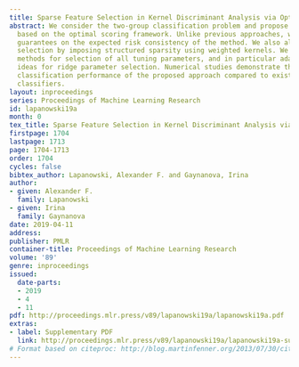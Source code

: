 ```yaml
---
title: Sparse Feature Selection in Kernel Discriminant Analysis via Optimal Scoring
abstract: We consider the two-group classification problem and propose a kernel classifier
  based on the optimal scoring framework. Unlike previous approaches, we provide theoretical
  guarantees on the expected risk consistency of the method. We also allow for feature
  selection by imposing structured sparsity using weighted kernels. We propose fully-automated
  methods for selection of all tuning parameters, and in particular adapt kernel shrinkage
  ideas for ridge parameter selection. Numerical studies demonstrate the superior
  classification performance of the proposed approach compared to existing nonparametric
  classifiers.
layout: inproceedings
series: Proceedings of Machine Learning Research
id: lapanowski19a
month: 0
tex_title: Sparse Feature Selection in Kernel Discriminant Analysis via Optimal Scoring
firstpage: 1704
lastpage: 1713
page: 1704-1713
order: 1704
cycles: false
bibtex_author: Lapanowski, Alexander F. and Gaynanova, Irina
author:
- given: Alexander F.
  family: Lapanowski
- given: Irina
  family: Gaynanova
date: 2019-04-11
address: 
publisher: PMLR
container-title: Proceedings of Machine Learning Research
volume: '89'
genre: inproceedings
issued:
  date-parts:
  - 2019
  - 4
  - 11
pdf: http://proceedings.mlr.press/v89/lapanowski19a/lapanowski19a.pdf
extras:
- label: Supplementary PDF
  link: http://proceedings.mlr.press/v89/lapanowski19a/lapanowski19a-supp.pdf
# Format based on citeproc: http://blog.martinfenner.org/2013/07/30/citeproc-yaml-for-bibliographies/
---
```

